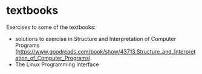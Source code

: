 # textbooks

Exercises to some of the textbooks:
- solutions to exercise in Structure and Interpretation of Computer Programs (https://www.goodreads.com/book/show/43713.Structure_and_Interpretation_of_Computer_Programs)
- The Linux Programming Interface
